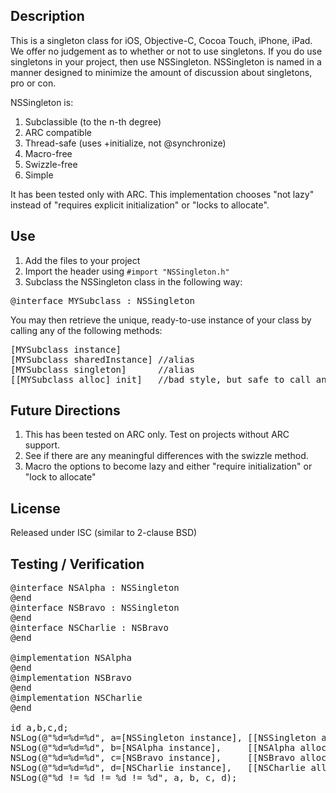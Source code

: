 ## Description

This is a singleton class for iOS, Objective-C, Cocoa Touch, iPhone, iPad. We offer no judgement as to whether or not to use singletons. If you do use singletons in your project, then use NSSingleton. NSSingleton is named in a manner designed to minimize the amount of discussion about singletons, pro or con.

NSSingleton is:

1. Subclassible (to the n-th degree)
2. ARC compatible
3. Thread-safe (uses +initialize, not @synchronize)
4. Macro-free
5. Swizzle-free
6. Simple

It has been tested only with ARC. This implementation chooses "not lazy" instead of "requires explicit initialization" or "locks to allocate".

## Use

1.  Add the files to your project
2.  Import the header using  `#import "NSSingleton.h"`
3.  Subclass the NSSingleton class in the following way:

<pre>
@interface MYSubclass : NSSingleton
</pre>

You may then retrieve the unique, ready-to-use instance of your class by calling any of the following methods:

<pre>
[MYSubclass instance]
[MYSubclass sharedInstance] //alias
[MYSubclass singleton]      //alias
[[MYSubclass alloc] init]   //bad style, but safe to call any number of times
</pre>

## Future Directions

1. This has been tested on ARC only. Test on projects without ARC support.
2. See if there are any meaningful differences with the swizzle method.
3. Macro the options to become lazy and either "require initialization" or "lock to allocate" 

## License

Released under ISC (similar to 2-clause BSD)

## Testing / Verification

<pre>
@interface NSAlpha : NSSingleton
@end
@interface NSBravo : NSSingleton
@end
@interface NSCharlie : NSBravo
@end

@implementation NSAlpha
@end
@implementation NSBravo
@end
@implementation NSCharlie
@end

id a,b,c,d;
NSLog(@"%d=%d=%d", a=[NSSingleton instance], [[NSSingleton alloc] init], [[NSSingleton alloc] init]);
NSLog(@"%d=%d=%d", b=[NSAlpha instance],     [[NSAlpha alloc] init],     [[NSAlpha alloc] init]);
NSLog(@"%d=%d=%d", c=[NSBravo instance],     [[NSBravo alloc] init],     [[NSBravo alloc] init]);
NSLog(@"%d=%d=%d", d=[NSCharlie instance],   [[NSCharlie alloc] init],   [[NSCharlie alloc] init]);
NSLog(@"%d != %d != %d != %d", a, b, c, d);
</pre>
